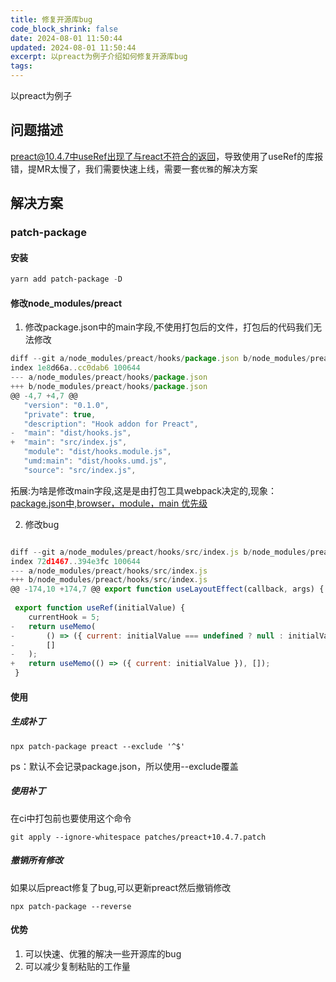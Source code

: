 ```yaml
---
title: 修复开源库bug
code_block_shrink: false
date: 2024-08-01 11:50:44
updated: 2024-08-01 11:50:44
excerpt: 以preact为例子介绍如何修复开源库bug
tags:
---
```

以preact为例子
## 问题描述
preact@10.4.7中useRef出现了与react不符合的返回，导致使用了useRef的库报错，提MR太慢了，我们需要快速上线，需要一套`优雅`的解决方案

## 解决方案
### patch-package
#### 安装
```powershell
yarn add patch-package -D
```

#### 修改node_modules/preact
1. 修改package.json中的main字段,不使用打包后的文件，打包后的代码我们无法修改
```js
diff --git a/node_modules/preact/hooks/package.json b/node_modules/preact/hooks/package.json
index 1e8d66a..cc0dab6 100644
--- a/node_modules/preact/hooks/package.json
+++ b/node_modules/preact/hooks/package.json
@@ -4,7 +4,7 @@
   "version": "0.1.0",
   "private": true,
   "description": "Hook addon for Preact",
-  "main": "dist/hooks.js",
+  "main": "src/index.js",
   "module": "dist/hooks.module.js",
   "umd:main": "dist/hooks.umd.js",
   "source": "src/index.js",
```
拓展:为啥是修改main字段,这是是由打包工具webpack决定的,现象：[package.json中,browser，module，main 优先级](https://segmentfault.com/a/1190000019438150)

2. 修改bug
```js

diff --git a/node_modules/preact/hooks/src/index.js b/node_modules/preact/hooks/src/index.js
index 72d1467..394e3fc 100644
--- a/node_modules/preact/hooks/src/index.js
+++ b/node_modules/preact/hooks/src/index.js
@@ -174,10 +174,7 @@ export function useLayoutEffect(callback, args) {
 
 export function useRef(initialValue) {
 	currentHook = 5;
-	return useMemo(
-		() => ({ current: initialValue === undefined ? null : initialValue }),
-		[]
-	);
+	return useMemo(() => ({ current: initialValue }), []);
 }
```

#### 使用

##### 生成补丁
```shell
npx patch-package preact --exclude '^$' 
```
ps：默认不会记录package.json，所以使用--exclude覆盖

##### 使用补丁
在ci中打包前也要使用这个命令
```shell
git apply --ignore-whitespace patches/preact+10.4.7.patch
```

##### 撤销所有修改
如果以后preact修复了bug,可以更新preact然后撤销修改

```shell
npx patch-package --reverse 
```

#### 优势

1. 可以快速、优雅的解决一些开源库的bug
2. 可以减少复制粘贴的工作量


